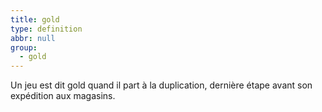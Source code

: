 ```yaml
---
title: gold
type: definition
abbr: null
group:
  - gold
---
```

Un jeu est dit gold quand il part à la duplication, dernière étape avant son expédition aux magasins.
